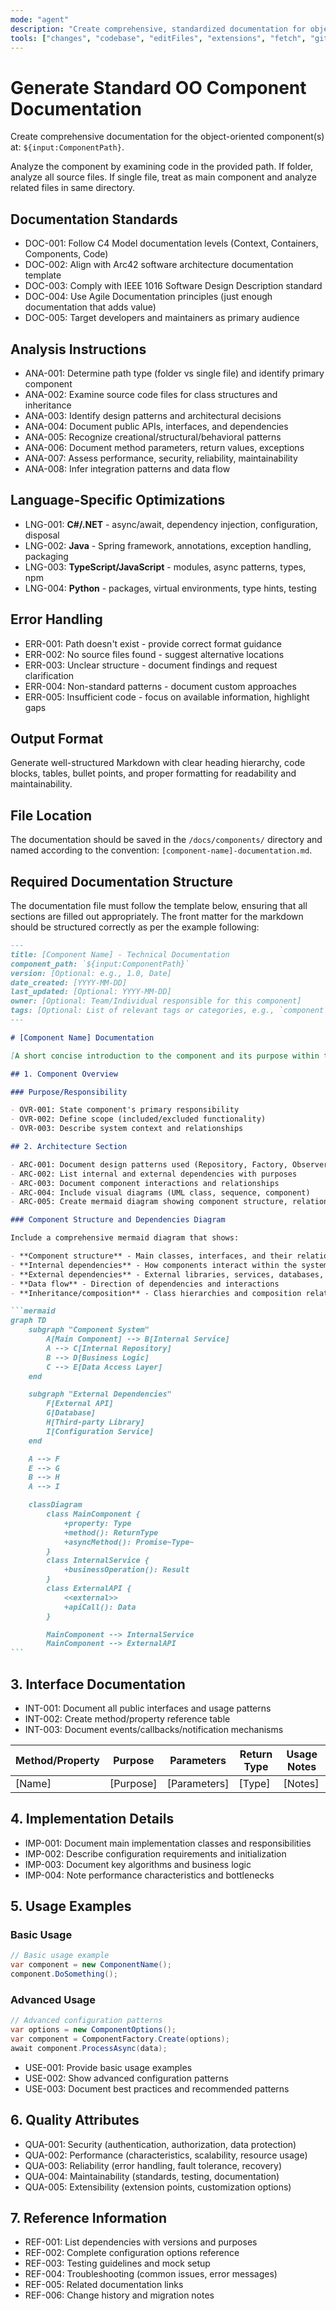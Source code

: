 ```yaml
---
mode: "agent"
description: "Create comprehensive, standardized documentation for object-oriented components following industry best practices and architectural documentation standards."
tools: ["changes", "codebase", "editFiles", "extensions", "fetch", "githubRepo", "openSimpleBrowser", "problems", "runTasks", "search", "searchResults", "terminalLastCommand", "terminalSelection", "testFailure", "usages", "vscodeAPI"]
---
```


# Generate Standard OO Component Documentation

Create comprehensive documentation for the object-oriented component(s) at: `${input:ComponentPath}`.

Analyze the component by examining code in the provided path. If folder, analyze all source files. If single file, treat as main component and analyze related files in same directory.

## Documentation Standards

- DOC-001: Follow C4 Model documentation levels (Context, Containers, Components, Code)
- DOC-002: Align with Arc42 software architecture documentation template
- DOC-003: Comply with IEEE 1016 Software Design Description standard
- DOC-004: Use Agile Documentation principles (just enough documentation that adds value)
- DOC-005: Target developers and maintainers as primary audience

## Analysis Instructions

- ANA-001: Determine path type (folder vs single file) and identify primary component
- ANA-002: Examine source code files for class structures and inheritance
- ANA-003: Identify design patterns and architectural decisions
- ANA-004: Document public APIs, interfaces, and dependencies
- ANA-005: Recognize creational/structural/behavioral patterns
- ANA-006: Document method parameters, return values, exceptions
- ANA-007: Assess performance, security, reliability, maintainability
- ANA-008: Infer integration patterns and data flow

## Language-Specific Optimizations

- LNG-001: **C#/.NET** - async/await, dependency injection, configuration, disposal
- LNG-002: **Java** - Spring framework, annotations, exception handling, packaging
- LNG-003: **TypeScript/JavaScript** - modules, async patterns, types, npm
- LNG-004: **Python** - packages, virtual environments, type hints, testing

## Error Handling

- ERR-001: Path doesn't exist - provide correct format guidance
- ERR-002: No source files found - suggest alternative locations
- ERR-003: Unclear structure - document findings and request clarification
- ERR-004: Non-standard patterns - document custom approaches
- ERR-005: Insufficient code - focus on available information, highlight gaps

## Output Format

Generate well-structured Markdown with clear heading hierarchy, code blocks, tables, bullet points, and proper formatting for readability and maintainability.

## File Location

The documentation should be saved in the `/docs/components/` directory and named according to the convention: `[component-name]-documentation.md`.

## Required Documentation Structure

The documentation file must follow the template below, ensuring that all sections are filled out appropriately. The front matter for the markdown should be structured correctly as per the example following:

````md
---
title: [Component Name] - Technical Documentation
component_path: `${input:ComponentPath}`
version: [Optional: e.g., 1.0, Date]
date_created: [YYYY-MM-DD]
last_updated: [Optional: YYYY-MM-DD]
owner: [Optional: Team/Individual responsible for this component]
tags: [Optional: List of relevant tags or categories, e.g., `component`,`service`,`tool`,`infrastructure`,`documentation`,`architecture` etc]
---

# [Component Name] Documentation

[A short concise introduction to the component and its purpose within the system.]

## 1. Component Overview

### Purpose/Responsibility

- OVR-001: State component's primary responsibility
- OVR-002: Define scope (included/excluded functionality)
- OVR-003: Describe system context and relationships

## 2. Architecture Section

- ARC-001: Document design patterns used (Repository, Factory, Observer, etc.)
- ARC-002: List internal and external dependencies with purposes
- ARC-003: Document component interactions and relationships
- ARC-004: Include visual diagrams (UML class, sequence, component)
- ARC-005: Create mermaid diagram showing component structure, relationships, and dependencies

### Component Structure and Dependencies Diagram

Include a comprehensive mermaid diagram that shows:

- **Component structure** - Main classes, interfaces, and their relationships
- **Internal dependencies** - How components interact within the system
- **External dependencies** - External libraries, services, databases, APIs
- **Data flow** - Direction of dependencies and interactions
- **Inheritance/composition** - Class hierarchies and composition relationships

```mermaid
graph TD
    subgraph "Component System"
        A[Main Component] --> B[Internal Service]
        A --> C[Internal Repository]
        B --> D[Business Logic]
        C --> E[Data Access Layer]
    end

    subgraph "External Dependencies"
        F[External API]
        G[Database]
        H[Third-party Library]
        I[Configuration Service]
    end

    A --> F
    E --> G
    B --> H
    A --> I

    classDiagram
        class MainComponent {
            +property: Type
            +method(): ReturnType
            +asyncMethod(): Promise~Type~
        }
        class InternalService {
            +businessOperation(): Result
        }
        class ExternalAPI {
            <<external>>
            +apiCall(): Data
        }

        MainComponent --> InternalService
        MainComponent --> ExternalAPI
```
````

## 3. Interface Documentation

- INT-001: Document all public interfaces and usage patterns
- INT-002: Create method/property reference table
- INT-003: Document events/callbacks/notification mechanisms

| Method/Property | Purpose   | Parameters   | Return Type | Usage Notes |
| --------------- | --------- | ------------ | ----------- | ----------- |
| [Name]          | [Purpose] | [Parameters] | [Type]      | [Notes]     |

## 4. Implementation Details

- IMP-001: Document main implementation classes and responsibilities
- IMP-002: Describe configuration requirements and initialization
- IMP-003: Document key algorithms and business logic
- IMP-004: Note performance characteristics and bottlenecks

## 5. Usage Examples

### Basic Usage

```csharp
// Basic usage example
var component = new ComponentName();
component.DoSomething();
```

### Advanced Usage

```csharp
// Advanced configuration patterns
var options = new ComponentOptions();
var component = ComponentFactory.Create(options);
await component.ProcessAsync(data);
```

- USE-001: Provide basic usage examples
- USE-002: Show advanced configuration patterns
- USE-003: Document best practices and recommended patterns

## 6. Quality Attributes

- QUA-001: Security (authentication, authorization, data protection)
- QUA-002: Performance (characteristics, scalability, resource usage)
- QUA-003: Reliability (error handling, fault tolerance, recovery)
- QUA-004: Maintainability (standards, testing, documentation)
- QUA-005: Extensibility (extension points, customization options)

## 7. Reference Information

- REF-001: List dependencies with versions and purposes
- REF-002: Complete configuration options reference
- REF-003: Testing guidelines and mock setup
- REF-004: Troubleshooting (common issues, error messages)
- REF-005: Related documentation links
- REF-006: Change history and migration notes
